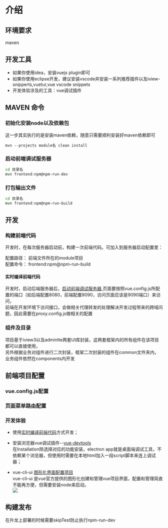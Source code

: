 # 介绍

## 环境要求

maven

## 开发工具

* 如果你使用idea，安装vuejs plugin即可
* 如果你使用eclipse开发，建议安装vscode并安装一系列推荐插件以及iview-snipperts,vuetur,vue vscode snippets
* 开发体验涉及的工具：vue调试插件

## MAVEN 命令

### 初始化安装node以及依赖包

这一步其实执行的是安装maven依赖，随意只需要顺利安装好maven依赖即可
```text
mvn --projects module名 clean install
```

### 启动前端调试服务器

```bash
cd 目录名
mvn frontend:npm@npm-run-dev
```

### 打包输出文件

```bash
cd 目录名
mvn frontend:npm@npm-run-build
```

## 开发

### 构建前端代码

开发时，在每次服务器启动前，构建一次前端代码。可加入到服务器启动配置里：

配置路径： 前端文件所在的module项目  
配置命令： frontend:npm@npm-run-build

#### 实时编译前端代码

开发时，启动后端服务器后，[启动前端调试服务器](#启动前端调试服务器),页面要按照vue.config.js所配置的端口（如后端配置8080，前端配置9090，访问页面应该是9090端口）来访问，  
前端在开发环境下访问接口，会做相关代理转发的处理解决开发过程带来的跨域问题，因此需要在proxy.config.js做相关的配置

### 组件及目录

项目基于iview3以及adminlte两套UI库封装，这两套框架内的所有组件在该项目都可以直接使用，  
另外根据业务对组件进行二次封装，框架二次封装的组件在common文件夹内，业务组件依然在components内开发

## 前端项目配置

### vue.config.js配置

### 页面菜单路由配置

### 开发体验

* 使用[实时编译前端代码](#实时编译前端代码)方式开发；

* 安装浏览器vue调试插件--[vue-devtools](https://github.com/vuejs/vue-devtools)  
         在Installation除选择对应的功能安装，electron app就是桌面端调试工具，不依赖某个浏览器，但使用时需要在本地html加入一段script脚本来连上调试器；

* vue-cli-ui [图形化界面配置项目](https://cli.vuejs.org/zh/guide/creating-a-project.html#使用图形化界面)  
        vue-cli-ui 是vue官方提供的图形化创建和管理vue项目界面，配置和管理简直不能再方便，但需要安装node来启动。  
  ![](http://img.game.dwstatic.com/f2e/static/f2egame-admin/20180723/public/readme/shot-vue-cli.png)

## 构建发布

在升龙上部署的时候需要skipTest防止执行npm-run-dev


